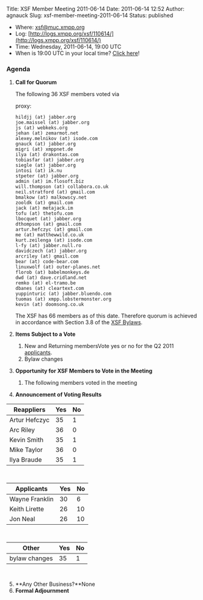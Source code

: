 Title: XSF Member Meeting 2011-06-14
Date: 2011-06-14 12:52
Author: agnauck
Slug: xsf-member-meeting-2011-06-14
Status: published

-   Where: [xsf@muc.xmpp.org  
   ](xmpp:xsf@muc.xmpp.org?join)
-   Log:
    [http://logs.xmpp.org/xsf/110614/](http://logs.xmpp.org/xsf/110614/)
-   Time: Wednesday, 2011-06-14, 19:00 UTC
-   When is 19:00 UTC in your local time? [Click
    here](http://www.worldtimeserver.com/)!

### Agenda

1.  **Call for Quorum**

    The following 36 XSF members voted via  
      
    proxy:

        hildjj (at) jabber.org
        joe.maissel (at) jabber.org
        js (at) webkeks.org
        jehan (at) zemarmot.net
        alexey.melnikov (at) isode.com
        gnauck (at) jabber.org
        migri (at) xmppnet.de
        ilya (at) drakontas.com
        tobiasfar (at) jabber.org
        siegle (at) jabber.org
        intosi (at) ik.nu
        stpeter (at) jabber.org
        admin (at) im.flosoft.biz
        will.thompson (at) collabora.co.uk
        neil.stratford (at) gmail.com
        bmalkow (at) malkowscy.net
        zooldk (at) gmail.com
        jack (at) metajack.im
        tofu (at) thetofu.com
        lbocquet (at) jabber.org
        dthompson (at) gmail.com
        artur.hefczyc (at) gmail.com
        me (at) matthewwild.co.uk
        kurt.zeilenga (at) isode.com
        l-fy (at) jabber.null.ro
        davidczech (at) jabber.org
        arcriley (at) gmail.com
        bear (at) code-bear.com
        linuxwolf (at) outer-planes.net
        florob (at) babelmonkeys.de
        dwd (at) dave.cridland.net
        remko (at) el-tramo.be
        dbanes (at) cleartext.com
        yuppinturic (at) jabber.bluendo.com
        tuomas (at) xmpp.lobstermonster.org
        kevin (at) doomsong.co.uk

    
    The XSF has 66 members as of this date. Therefore quorum is achieved
    in accordance with Section 3.8 of the [XSF
    Bylaws](/about/xsf/bylaws).

2.  **Items Subject to a Vote**
    1.  New and Returning membersVote yes or no for the Q2 2011
        [applicants](http://wiki.xmpp.org/web/Membership_Applications_April_2011).
    2.  Bylaw changes

3.  **Opportunity for XSF Members to Vote in the Meeting**
    1.  The following members voted in the meeting

4.  **Announcement of Voting Results**  

|Reappliers|Yes|No|
|--- |--- |--- |
|Artur Hefczyc|35|1|
|Arc Riley|36|0|
|Kevin Smith|35|1|
|Mike Taylor|36|0|
|Ilya Braude|35|1|
     
|Applicants|Yes|No|
|--- |--- |--- |
|Wayne Franklin|30|6|
|Keith Lirette|26|10|
|Jon Neal|26|10|

     
|Other|Yes|No|
|--- |--- |--- |
|bylaw changes|35|1|

    
     

5.  **Any Other Business?**None
6.  **Formal Adjournment**

